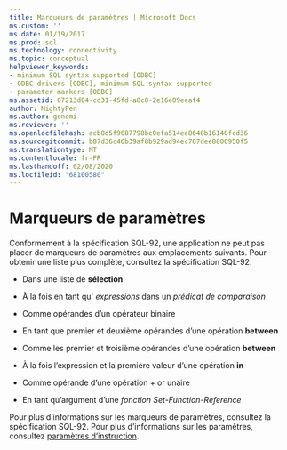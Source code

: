 ```yaml
---
title: Marqueurs de paramètres | Microsoft Docs
ms.custom: ''
ms.date: 01/19/2017
ms.prod: sql
ms.technology: connectivity
ms.topic: conceptual
helpviewer_keywords:
- minimum SQL syntax supported [ODBC]
- ODBC drivers [ODBC], minimum SQL syntax supported
- parameter markers [ODBC]
ms.assetid: 07213d04-cd31-45fd-a8c8-2e16e09eeaf4
author: MightyPen
ms.author: genemi
ms.reviewer: ''
ms.openlocfilehash: acb8d5f9687798bc0efa514ee8646b16140fcd36
ms.sourcegitcommit: b87d36c46b39af8b929ad94ec707dee8800950f5
ms.translationtype: MT
ms.contentlocale: fr-FR
ms.lasthandoff: 02/08/2020
ms.locfileid: "68100580"
---
```

# <a name="parameter-markers"></a>Marqueurs de paramètres
Conformément à la spécification SQL-92, une application ne peut pas placer de marqueurs de paramètres aux emplacements suivants. Pour obtenir une liste plus complète, consultez la spécification SQL-92.  
  
-   Dans une liste de **sélection**  
  
-   À la fois en tant qu' *expressions* dans un *prédicat de comparaison*  
  
-   Comme opérandes d’un opérateur binaire  
  
-   En tant que premier et deuxième opérandes d’une opération **between**  
  
-   Comme les premier et troisième opérandes d’une opération **between**  
  
-   À la fois l’expression et la première valeur d’une opération **in**  
  
-   Comme opérande d’une opération + or unaire  
  
-   En tant qu’argument d’une *fonction Set-Function-Reference*  
  
 Pour plus d’informations sur les marqueurs de paramètres, consultez la spécification SQL-92. Pour plus d’informations sur les paramètres, consultez [paramètres d’instruction](../../../odbc/reference/develop-app/statement-parameters.md).
